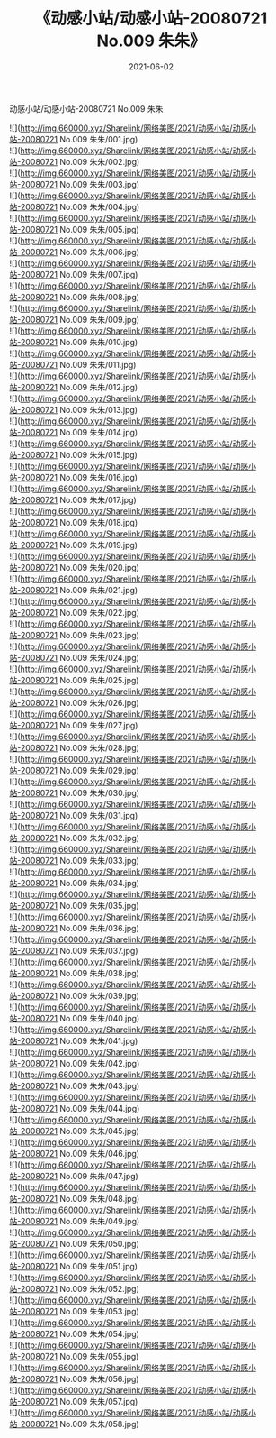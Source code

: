 ﻿---
layout: post
title:  《动感小站/动感小站-20080721 No.009 朱朱》
date:   2021-06-02
img: http://img.660000.xyz/Sharelink/网络美图/2021/动感小站/动感小站-20080721 No.009 朱朱/000.jpg
categories: [美女, 清纯, 唯美]
---

动感小站/动感小站-20080721 No.009 朱朱

 ![](http://img.660000.xyz/Sharelink/网络美图/2021/动感小站/动感小站-20080721 No.009 朱朱/001.jpg) <br>![](http://img.660000.xyz/Sharelink/网络美图/2021/动感小站/动感小站-20080721 No.009 朱朱/002.jpg) <br>![](http://img.660000.xyz/Sharelink/网络美图/2021/动感小站/动感小站-20080721 No.009 朱朱/003.jpg) <br>![](http://img.660000.xyz/Sharelink/网络美图/2021/动感小站/动感小站-20080721 No.009 朱朱/004.jpg) <br>![](http://img.660000.xyz/Sharelink/网络美图/2021/动感小站/动感小站-20080721 No.009 朱朱/005.jpg) <br>![](http://img.660000.xyz/Sharelink/网络美图/2021/动感小站/动感小站-20080721 No.009 朱朱/006.jpg) <br>![](http://img.660000.xyz/Sharelink/网络美图/2021/动感小站/动感小站-20080721 No.009 朱朱/007.jpg) <br>![](http://img.660000.xyz/Sharelink/网络美图/2021/动感小站/动感小站-20080721 No.009 朱朱/008.jpg) <br>![](http://img.660000.xyz/Sharelink/网络美图/2021/动感小站/动感小站-20080721 No.009 朱朱/009.jpg) <br>![](http://img.660000.xyz/Sharelink/网络美图/2021/动感小站/动感小站-20080721 No.009 朱朱/010.jpg) <br>![](http://img.660000.xyz/Sharelink/网络美图/2021/动感小站/动感小站-20080721 No.009 朱朱/011.jpg) <br>![](http://img.660000.xyz/Sharelink/网络美图/2021/动感小站/动感小站-20080721 No.009 朱朱/012.jpg) <br>![](http://img.660000.xyz/Sharelink/网络美图/2021/动感小站/动感小站-20080721 No.009 朱朱/013.jpg) <br>![](http://img.660000.xyz/Sharelink/网络美图/2021/动感小站/动感小站-20080721 No.009 朱朱/014.jpg) <br>![](http://img.660000.xyz/Sharelink/网络美图/2021/动感小站/动感小站-20080721 No.009 朱朱/015.jpg) <br>![](http://img.660000.xyz/Sharelink/网络美图/2021/动感小站/动感小站-20080721 No.009 朱朱/016.jpg) <br>![](http://img.660000.xyz/Sharelink/网络美图/2021/动感小站/动感小站-20080721 No.009 朱朱/017.jpg) <br>![](http://img.660000.xyz/Sharelink/网络美图/2021/动感小站/动感小站-20080721 No.009 朱朱/018.jpg) <br>![](http://img.660000.xyz/Sharelink/网络美图/2021/动感小站/动感小站-20080721 No.009 朱朱/019.jpg) <br>![](http://img.660000.xyz/Sharelink/网络美图/2021/动感小站/动感小站-20080721 No.009 朱朱/020.jpg) <br>![](http://img.660000.xyz/Sharelink/网络美图/2021/动感小站/动感小站-20080721 No.009 朱朱/021.jpg) <br>![](http://img.660000.xyz/Sharelink/网络美图/2021/动感小站/动感小站-20080721 No.009 朱朱/022.jpg) <br>![](http://img.660000.xyz/Sharelink/网络美图/2021/动感小站/动感小站-20080721 No.009 朱朱/023.jpg) <br>![](http://img.660000.xyz/Sharelink/网络美图/2021/动感小站/动感小站-20080721 No.009 朱朱/024.jpg) <br>![](http://img.660000.xyz/Sharelink/网络美图/2021/动感小站/动感小站-20080721 No.009 朱朱/025.jpg) <br>![](http://img.660000.xyz/Sharelink/网络美图/2021/动感小站/动感小站-20080721 No.009 朱朱/026.jpg) <br>![](http://img.660000.xyz/Sharelink/网络美图/2021/动感小站/动感小站-20080721 No.009 朱朱/027.jpg) <br>![](http://img.660000.xyz/Sharelink/网络美图/2021/动感小站/动感小站-20080721 No.009 朱朱/028.jpg) <br>![](http://img.660000.xyz/Sharelink/网络美图/2021/动感小站/动感小站-20080721 No.009 朱朱/029.jpg) <br>![](http://img.660000.xyz/Sharelink/网络美图/2021/动感小站/动感小站-20080721 No.009 朱朱/030.jpg) <br>![](http://img.660000.xyz/Sharelink/网络美图/2021/动感小站/动感小站-20080721 No.009 朱朱/031.jpg) <br>![](http://img.660000.xyz/Sharelink/网络美图/2021/动感小站/动感小站-20080721 No.009 朱朱/032.jpg) <br>![](http://img.660000.xyz/Sharelink/网络美图/2021/动感小站/动感小站-20080721 No.009 朱朱/033.jpg) <br>![](http://img.660000.xyz/Sharelink/网络美图/2021/动感小站/动感小站-20080721 No.009 朱朱/034.jpg) <br>![](http://img.660000.xyz/Sharelink/网络美图/2021/动感小站/动感小站-20080721 No.009 朱朱/035.jpg) <br>![](http://img.660000.xyz/Sharelink/网络美图/2021/动感小站/动感小站-20080721 No.009 朱朱/036.jpg) <br>![](http://img.660000.xyz/Sharelink/网络美图/2021/动感小站/动感小站-20080721 No.009 朱朱/037.jpg) <br>![](http://img.660000.xyz/Sharelink/网络美图/2021/动感小站/动感小站-20080721 No.009 朱朱/038.jpg) <br>![](http://img.660000.xyz/Sharelink/网络美图/2021/动感小站/动感小站-20080721 No.009 朱朱/039.jpg) <br>![](http://img.660000.xyz/Sharelink/网络美图/2021/动感小站/动感小站-20080721 No.009 朱朱/040.jpg) <br>![](http://img.660000.xyz/Sharelink/网络美图/2021/动感小站/动感小站-20080721 No.009 朱朱/041.jpg) <br>![](http://img.660000.xyz/Sharelink/网络美图/2021/动感小站/动感小站-20080721 No.009 朱朱/042.jpg) <br>![](http://img.660000.xyz/Sharelink/网络美图/2021/动感小站/动感小站-20080721 No.009 朱朱/043.jpg) <br>![](http://img.660000.xyz/Sharelink/网络美图/2021/动感小站/动感小站-20080721 No.009 朱朱/044.jpg) <br>![](http://img.660000.xyz/Sharelink/网络美图/2021/动感小站/动感小站-20080721 No.009 朱朱/045.jpg) <br>![](http://img.660000.xyz/Sharelink/网络美图/2021/动感小站/动感小站-20080721 No.009 朱朱/046.jpg) <br>![](http://img.660000.xyz/Sharelink/网络美图/2021/动感小站/动感小站-20080721 No.009 朱朱/047.jpg) <br>![](http://img.660000.xyz/Sharelink/网络美图/2021/动感小站/动感小站-20080721 No.009 朱朱/048.jpg) <br>![](http://img.660000.xyz/Sharelink/网络美图/2021/动感小站/动感小站-20080721 No.009 朱朱/049.jpg) <br>![](http://img.660000.xyz/Sharelink/网络美图/2021/动感小站/动感小站-20080721 No.009 朱朱/050.jpg) <br>![](http://img.660000.xyz/Sharelink/网络美图/2021/动感小站/动感小站-20080721 No.009 朱朱/051.jpg) <br>![](http://img.660000.xyz/Sharelink/网络美图/2021/动感小站/动感小站-20080721 No.009 朱朱/052.jpg) <br>![](http://img.660000.xyz/Sharelink/网络美图/2021/动感小站/动感小站-20080721 No.009 朱朱/053.jpg) <br>![](http://img.660000.xyz/Sharelink/网络美图/2021/动感小站/动感小站-20080721 No.009 朱朱/054.jpg) <br>![](http://img.660000.xyz/Sharelink/网络美图/2021/动感小站/动感小站-20080721 No.009 朱朱/055.jpg) <br>![](http://img.660000.xyz/Sharelink/网络美图/2021/动感小站/动感小站-20080721 No.009 朱朱/056.jpg) <br>![](http://img.660000.xyz/Sharelink/网络美图/2021/动感小站/动感小站-20080721 No.009 朱朱/057.jpg) <br>![](http://img.660000.xyz/Sharelink/网络美图/2021/动感小站/动感小站-20080721 No.009 朱朱/058.jpg) <br>